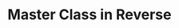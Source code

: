 ---
ee_id: '66'
site: '1'
type: '2'
long_id: 2010-054 Master Class in Reverse
url: 2010-054-master-class-in-reverse
year: '2010'
medium: Performance done in collaboration with the University of Michigan Digital
  Music Ensemble under the direction of Steve Rush
commission:
add_credit:
dims:
pitch: "​Performance for unknown electronics"
ps:
live_url:
related:
title: Master Class in Reverse
youtube:
imgs: master-class-2010-054-performance-3-database-AK.jpg
subheading:
year2: '2010'
download:
add_credits:
related_code:
! '':
layout: things-i-made
---